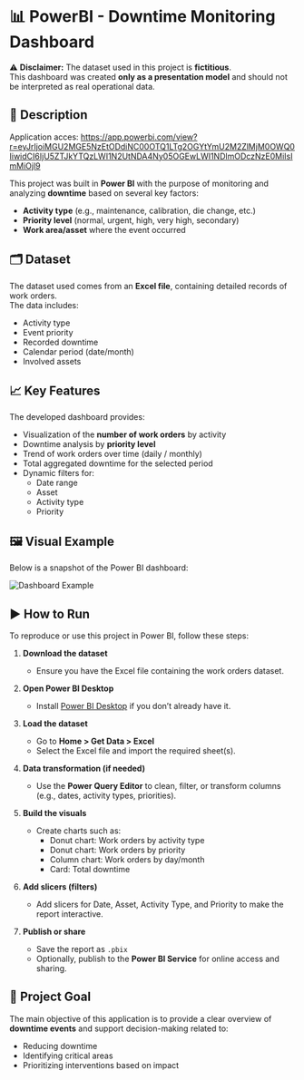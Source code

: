 # 📊 PowerBI - Downtime Monitoring Dashboard

⚠️ **Disclaimer:** The dataset used in this project is **fictitious**.  
This dashboard was created **only as a presentation model** and should not be interpreted as real operational data.

## 🔎 Description
Application acces: https://app.powerbi.com/view?r=eyJrIjoiMGU2MGE5NzEtODdiNC00OTQ1LTg2OGYtYmU2M2ZlMjM0OWQ0IiwidCI6IjU5ZTJkYTQzLWI1N2UtNDA4Ny05OGEwLWI1NDlmODczNzE0MiIsImMiOjl9

This project was built in **Power BI** with the purpose of monitoring and analyzing **downtime** based on several key factors:

- **Activity type** (e.g., maintenance, calibration, die change, etc.)
- **Priority level** (normal, urgent, high, very high, secondary)
- **Work area/asset** where the event occurred

## 🗂️ Dataset
The dataset used comes from an **Excel file**, containing detailed records of work orders.  
The data includes:
- Activity type
- Event priority
- Recorded downtime
- Calendar period (date/month)
- Involved assets

## 📈 Key Features
The developed dashboard provides:
- Visualization of the **number of work orders** by activity
- Downtime analysis by **priority level**
- Trend of work orders over time (daily / monthly)
- Total aggregated downtime for the selected period
- Dynamic filters for:
  - Date range
  - Asset
  - Activity type
  - Priority

## 🖼️ Visual Example
Below is a snapshot of the Power BI dashboard:

![Dashboard Example](617ee05e-7510-4897-9bbe-155ad930791f.png)

## ▶️ How to Run
To reproduce or use this project in Power BI, follow these steps:

1. **Download the dataset**  
   - Ensure you have the Excel file containing the work orders dataset.

2. **Open Power BI Desktop**  
   - Install [Power BI Desktop](https://powerbi.microsoft.com/desktop/) if you don’t already have it.

3. **Load the dataset**  
   - Go to **Home > Get Data > Excel**  
   - Select the Excel file and import the required sheet(s).

4. **Data transformation (if needed)**  
   - Use the **Power Query Editor** to clean, filter, or transform columns (e.g., dates, activity types, priorities).

5. **Build the visuals**  
   - Create charts such as:
     - Donut chart: Work orders by activity type  
     - Donut chart: Work orders by priority  
     - Column chart: Work orders by day/month  
     - Card: Total downtime  

6. **Add slicers (filters)**  
   - Add slicers for Date, Asset, Activity Type, and Priority to make the report interactive.

7. **Publish or share**  
   - Save the report as `.pbix`  
   - Optionally, publish to the **Power BI Service** for online access and sharing.

## 🎯 Project Goal
The main objective of this application is to provide a clear overview of **downtime events** and support decision-making related to:
- Reducing downtime
- Identifying critical areas
- Prioritizing interventions based on impact
